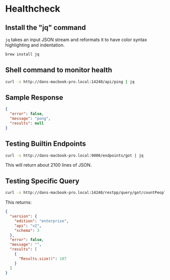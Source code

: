 # Healthcheck

## Install the "jq" command

```jq``` takes an input JSON stream and reformats it to have color syntax highlighting and indentation.

```sh
brew install jq
```

## Shell command to monitor health

```sh
curl -s http://dans-macbook-pro.local:14240/api/ping | jq
```

## Sample Response

```json
{
  "error": false,
  "message": "pong",
  "results": null
}
```

## Testing Builtin Endpoints

```sh
curl -s http://dans-macbook-pro.local:9000/endpoints/got | jq
```

This will return about 2100 lines of JSON.

## Testing Specific Query

```sh
curl -s http://dans-macbook-pro.local:14240/restpp/query/got/countPeople2 | jq
```

This returns:

```json
{
  "version": {
    "edition": "enterprise",
    "api": "v2",
    "schema": 3
  },
  "error": false,
  "message": "",
  "results": [
    {
      "Results.size()": 187
    }
  ]
}
```